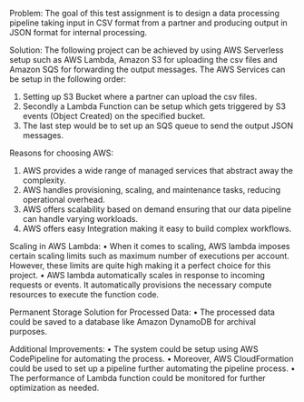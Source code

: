 Problem: 
The goal of this test assignment is to design a data processing pipeline taking input in CSV format from a partner and producing output in JSON format for internal processing.

Solution:
The following project can be achieved by using AWS Serverless setup such as AWS Lambda, Amazon S3 for uploading the csv files and Amazon SQS for forwarding the output messages.
The AWS Services can be setup in the following order:
1.	Setting up S3 Bucket where a partner can upload the csv files.
2.	Secondly a Lambda Function can be setup which gets triggered by S3 events (Object Created) on the specified bucket.
3.	The last step would be to set up an SQS queue to send the output JSON messages.

Reasons for choosing AWS:
1.	AWS provides a wide range of managed services that abstract away the complexity.
2.	AWS handles provisioning, scaling, and maintenance tasks, reducing operational overhead.
3.	AWS offers scalability based on demand ensuring that our data pipeline can handle varying workloads.
4.	AWS offers easy Integration making it easy to build complex workflows.

Scaling in AWS Lambda:
•	When it comes to scaling, AWS lambda imposes certain scaling limits such as maximum number of executions per account. However, these limits are quite high making it a perfect choice for this project.
•	AWS lambda automatically scales in response to incoming requests or events. It automatically provisions the necessary compute resources to execute the function code.

Permanent Storage Solution for Processed Data:
•	The processed data could be saved to a database like Amazon DynamoDB for archival purposes.

Additional Improvements:
•	The system could be setup using AWS CodePipeline for automating the process. 
•	Moreover, AWS CloudFormation could be used to set up a pipeline further automating the pipeline process.
•	The performance of Lambda function could be monitored for further optimization as needed.

